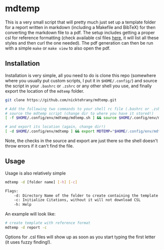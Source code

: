 # mdtemp

This is a very small script that will pretty much just set up a template folder for a report written in markdown
(including a Makefile and BibTeX) for then converting the markdown file to a pdf. The setup includes getting a proper
csl for reference formatting (check available csl files [here](https://github.com/citation-style-language/styles), it
will list all these styles and then curl the one needed). The pdf generation can then be run with a simple `make` or
`make view` to also open the pdf.

## Installation

Installation is very simple, all you need to do is clone this repo (somewhere where you usually put custom scripts, I
put it in `$HOME/.config/`) and source the script in your `.bashrc` or `.zshrc` or any other shell you use, and finally
export the location of the `mdtemp` folder.

```bash
git clone https://github.com/nicktehrany/mdtemp.git

# Add the following two commands to your shell rc file (.bashrc or .zshrc or other)
# source the mdtemp script (change dir to where you have it stored!)
[ -f $HOME/.config/env/mdtemp/mdtemp.sh ] && source $HOME/.config/env/mdtemp/mdtemp.sh

# and export its location (again, change dir!)
[ -d $HOME/.config/env/mdtemp ] && export MDTEMP="$HOME/.config/env/mdtemp"
```

Note, the checks in the source and export are just there so the shell doesn't throw errors if it can't find the file.

## Usage

Usage is also relatively simple

```bash
mdtemp -d [folder name] [-h] [-c]

Flags:
    -d: Directory Name of the folder to create containing the template files [Required!]
    -c: Initialize Citations, without it will not download CSL
    -h: Help
```

An example will look like:

```bash
# create template with reference format
mdtemp -d report -c
```

Options for .csl files will show up as soon as you start typing the first letter (it uses fuzzy finding!).
